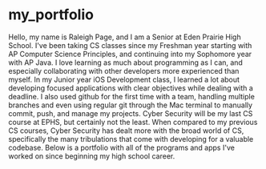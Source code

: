 # my_portfolio
Hello, my name is Raleigh Page, and I am a Senior at Eden Prairie High School. I've been taking CS classes since my Freshman year starting with AP Computer Science Principles, and continuing into my Sophomore year with AP Java. I love learning as much about programming as I can, and especially collaborating with other developers more experienced than myself. In my Junior year iOS Development class, I learned a lot about developing focused applications with clear objectives while dealing with a deadline. I also used github for the first time with a team, handling multiple branches and even using regular git through the Mac terminal to manually commit, push, and manage my projects. Cyber Security will be my last CS course at EPHS, but certainly not the least. When compared to my previous CS courses, Cyber Security has dealt more with the broad world of CS, specifically the many tribulations that come with developing for a valuable codebase. Below is a portfolio with all of the programs and apps I've worked on since beginning my high school career. 
